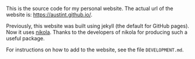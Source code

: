 This is the source code for my personal website.
The actual url of the website is: https://austint.github.io/.

Previously, this website was built using jekyll (the default for GitHub pages).
Now it uses [nikola](https://getnikola.com/).
Thanks to the developers of nikola for producing such a useful package.

For instructions on how to add to the website, see the file `DEVELOPMENT.md`.